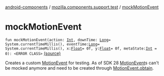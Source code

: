 [android-components](../index.md) / [mozilla.components.support.test](index.md) / [mockMotionEvent](./mock-motion-event.md)

# mockMotionEvent

`fun mockMotionEvent(action: `[`Int`](https://kotlinlang.org/api/latest/jvm/stdlib/kotlin/-int/index.html)`, downTime: `[`Long`](https://kotlinlang.org/api/latest/jvm/stdlib/kotlin/-long/index.html)` = System.currentTimeMillis(), eventTime: `[`Long`](https://kotlinlang.org/api/latest/jvm/stdlib/kotlin/-long/index.html)` = System.currentTimeMillis(), x: `[`Float`](https://kotlinlang.org/api/latest/jvm/stdlib/kotlin/-float/index.html)` = 0f, y: `[`Float`](https://kotlinlang.org/api/latest/jvm/stdlib/kotlin/-float/index.html)` = 0f, metaState: `[`Int`](https://kotlinlang.org/api/latest/jvm/stdlib/kotlin/-int/index.html)` = 0): <ERROR CLASS>` [(source)](https://github.com/mozilla-mobile/android-components/blob/master/components/support/test/src/main/java/mozilla/components/support/test/Mock.kt#L39)

Creates a custom [MotionEvent](#) for testing. As of SDK 28 [MotionEvent](#)s can't be mocked anymore and need to be created
through [MotionEvent.obtain](#).

